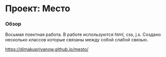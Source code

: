 # Проект: Место

### Обзор
Восьмая поектная работа. В работе используются html, css, j.s. Создано несколько классов которые связаны между собой слабой связью.


https://dimakupriyanow.github.io/mesto/
